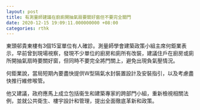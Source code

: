 ```yaml
---
layout: post
title: 有測量師建議在廚廁開抽氣扇要關好窗但不要完全關門
date: 2020-12-15 19:09:11.000000000 +08:00
categories: rthk
---
```


東頭邨貴東樓有3個15室單位有人確診。測量師學會建築政策小組主席何鉅業表示，早前曾到現場視察，發現不少單位的廚房和廁所有改裝，建議住戶在廚房或廁所開抽氣扇時要關好窗，但同時不要完全將門關上，避免出現負氣壓情況。

何鉅業說，當局短期內要盡快提供W型隔氣水封裝置設計及安裝指引，以及考慮盡快推行維修喉管。

他又建議，政府應馬上成立包括衞生和建築專家的跨部門小組，重新檢視相關法例，並就公共衛生、樓宇設計和管理，提出全面徹底革新和政策。
